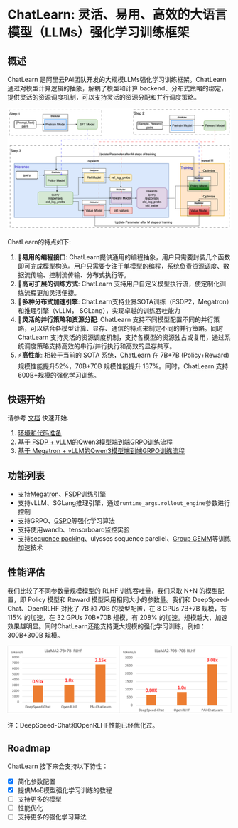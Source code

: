 # ChatLearn: 灵活、易用、高效的大语言模型（LLMs）强化学习训练框架

## 概述

ChatLearn 是阿里云PAI团队开发的大规模LLMs强化学习训练框架。ChatLearn 通过对模型计算逻辑的抽象，解耦了模型和计算 backend、分布式策略的绑定，提供灵活的资源调度机制，可以支持灵活的资源分配和并行调度策略。

![RLHF Flow](../images/rlhf.png)

ChatLearn的特点如下:
1. 🚀**易用的编程接口**: ChatLearn提供通用的编程抽象，用户只需要封装几个函数即可完成模型构造。用户只需要专注于单模型的编程，系统负责资源调度、数据流传输、控制流传输、分布式执行等。
2. 🔧**高可扩展的训练方式**: ChatLearn 支持用户自定义模型执行流，使定制化训练流程更加灵活便捷。
3. 🔄**多种分布式加速引擎**: ChatLearn支持业界SOTA训练（FSDP2，Megatron）和推理引擎（vLLM， SGLang），实现卓越的训练吞吐能力
4. 🎯**灵活的并行策略和资源分配**: ChatLearn 支持不同模型配置不同的并行策略，可以结合各模型计算、显存、通信的特点来制定不同的并行策略。同时 ChatLearn 支持灵活的资源调度机制，支持各模型的资源独占或复用，通过系统调度策略支持高效的串行/并行执行和高效的显存共享。
5. ⚡**高性能**: 相较于当前的 SOTA 系统，ChatLearn 在 7B+7B (Policy+Reward) 规模性能提升52%，70B+70B 规模性能提升 137%。同时，ChatLearn 支持600B+规模的强化学习训练。


## 快速开始

请参考 [文档](https://chatlearn.readthedocs.io/zh-cn/latest/) 快速开始.

1. [环境和代码准备](installation.md)
2. [基于 FSDP + vLLM的Qwen3模型端到端GRPO训练流程](tutorial/tutorial_grpo_fsdp.md)
3. [基于 Megatron + vLLM的Qwen3模型端到端GRPO训练流程](tutorial/tutorial_grpo_mcore.md)

## 功能列表

- 支持[Megatron](https://github.com/alibaba/ChatLearn/blob/main/scripts/train_mcore_vllm_qwen3_8b_grpo.sh)、[FSDP](https://github.com/alibaba/ChatLearn/blob/main/scripts/train_fsdp_vllm_qwen3_8b_grpo.sh)训练引擎
- 支持vLLM、SGLang推理引擎，通过`runtime_args.rollout_engine`参数进行控制
- 支持GRPO、[GSPO](https://github.com/alibaba/ChatLearn/blob/main/scripts/train_mcore_vllm_qwen3_30b_gspo.sh)等强化学习算法
- 支持使用wandb、tensorboard监控实验
- 支持[sequence packing](https://github.com/alibaba/ChatLearn/blob/main/scripts/train_fsdp_vllm_qwen3_8b_grpo.sh)、ulysses sequence parellel、[Group GEMM](https://github.com/alibaba/ChatLearn/blob/main/scripts/train_fsdp_vllm_qwen3_30b_a3b_grpo.sh)等训练加速技术

## 性能评估

我们比较了不同参数量规模模型的 RLHF 训练吞吐量，我们采取 N+N 的模型配置，即 Policy 模型和 Reward 模型采用相同大小的参数量。我们和 DeepSpeed-Chat、OpenRLHF 对比了 7B 和 70B 的模型配置，在 8 GPUs 7B+7B 规模，有 115% 的加速，在 32 GPUs 70B+70B 规模，有 208% 的加速。规模越大，加速效果越明显。同时ChatLearn还能支持更大规模的强化学习训练，例如：300B+300B 规模。

![compare perf](../images/perf.png)

注：DeepSpeed-Chat和OpenRLHF性能已经优化过。

## Roadmap

ChatLearn 接下来会支持以下特性：
- [X] 简化参数配置
- [X] 提供MoE模型强化学习训练的教程
- [ ] 支持更多的模型
- [ ] 性能优化
- [ ] 支持更多的强化学习算法
